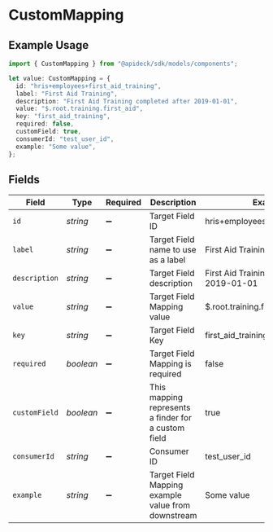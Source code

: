 # CustomMapping

## Example Usage

```typescript
import { CustomMapping } from "@apideck/sdk/models/components";

let value: CustomMapping = {
  id: "hris+employees+first_aid_training",
  label: "First Aid Training",
  description: "First Aid Training completed after 2019-01-01",
  value: "$.root.training.first_aid",
  key: "first_aid_training",
  required: false,
  customField: true,
  consumerId: "test_user_id",
  example: "Some value",
};
```

## Fields

| Field                                               | Type                                                | Required                                            | Description                                         | Example                                             |
| --------------------------------------------------- | --------------------------------------------------- | --------------------------------------------------- | --------------------------------------------------- | --------------------------------------------------- |
| `id`                                                | *string*                                            | :heavy_minus_sign:                                  | Target Field ID                                     | hris+employees+first_aid_training                   |
| `label`                                             | *string*                                            | :heavy_minus_sign:                                  | Target Field name to use as a label                 | First Aid Training                                  |
| `description`                                       | *string*                                            | :heavy_minus_sign:                                  | Target Field description                            | First Aid Training completed after 2019-01-01       |
| `value`                                             | *string*                                            | :heavy_minus_sign:                                  | Target Field Mapping value                          | $.root.training.first_aid                           |
| `key`                                               | *string*                                            | :heavy_minus_sign:                                  | Target Field Key                                    | first_aid_training                                  |
| `required`                                          | *boolean*                                           | :heavy_minus_sign:                                  | Target Field Mapping is required                    | false                                               |
| `customField`                                       | *boolean*                                           | :heavy_minus_sign:                                  | This mapping represents a finder for a custom field | true                                                |
| `consumerId`                                        | *string*                                            | :heavy_minus_sign:                                  | Consumer ID                                         | test_user_id                                        |
| `example`                                           | *string*                                            | :heavy_minus_sign:                                  | Target Field Mapping example value from downstream  | Some value                                          |